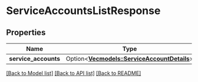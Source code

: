 # ServiceAccountsListResponse

## Properties

Name | Type | Description | Notes
------------ | ------------- | ------------- | -------------
**service_accounts** | Option<[**Vec<models::ServiceAccountDetails>**](ServiceAccountDetails.md)> |  | [optional]

[[Back to Model list]](../README.md#documentation-for-models) [[Back to API list]](../README.md#documentation-for-api-endpoints) [[Back to README]](../README.md)


